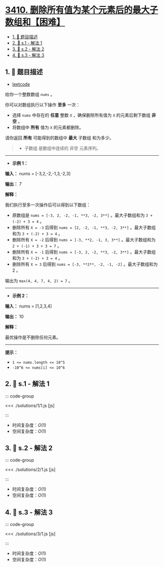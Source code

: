 # [3410. 删除所有值为某个元素后的最大子数组和【困难】](https://github.com/tnotesjs/TNotes.leetcode/tree/main/notes/3410.%20%E5%88%A0%E9%99%A4%E6%89%80%E6%9C%89%E5%80%BC%E4%B8%BA%E6%9F%90%E4%B8%AA%E5%85%83%E7%B4%A0%E5%90%8E%E7%9A%84%E6%9C%80%E5%A4%A7%E5%AD%90%E6%95%B0%E7%BB%84%E5%92%8C%E3%80%90%E5%9B%B0%E9%9A%BE%E3%80%91)

<!-- region:toc -->

- [1. 📝 题目描述](#1--题目描述)
- [2. 🎯 s.1 - 解法 1](#2--s1---解法-1)
- [3. 🎯 s.2 - 解法 2](#3--s2---解法-2)
- [4. 🎯 s.3 - 解法 3](#4--s3---解法-3)

<!-- endregion:toc -->

## 1. 📝 题目描述

- [leetcode](https://leetcode.cn/problems/maximize-subarray-sum-after-removing-all-occurrences-of-one-element/)

给你一个整数数组 `nums` 。

你可以对数组执行以下操作 **至多** 一次：

- 选择 `nums` 中存在的 **任意** 整数 `X` ，确保删除所有值为 `X` 的元素后剩下数组 **非空** 。
- 将数组中 **所有** 值为 `X` 的元素都删除。

请你返回 **所有** 可能得到的数组中 **最大** 子数组 和为多少。

> - 子数组 是数组中连续的 非空 元素序列。

---

- **示例 1：**

**输入：** nums = [-3,2,-2,-1,3,-2,3]

**输出：** 7

**解释：**

我们执行至多一次操作后可以得到以下数组：

- 原数组是 `nums = [-3, 2, -2, -1, **3, -2, 3**]` 。最大子数组和为 `3 + (-2) + 3 = 4` 。
- 删除所有 `X = -3` 后得到 `nums = [2, -2, -1, **3, -2, 3**]` 。最大子数组和为 `3 + (-2) + 3 = 4` 。
- 删除所有 `X = -2` 后得到 `nums = [-3, **2, -1, 3, 3**]` 。最大子数组和为 `2 + (-1) + 3 + 3 = 7` 。
- 删除所有 `X = -1` 后得到 `nums = [-3, 2, -2, **3, -2, 3**]` 。最大子数组和为 `3 + (-2) + 3 = 4` 。
- 删除所有 `X = 3` 后得到 `nums = [-3, **2**, -2, -1, -2]` 。最大子数组和为 2 。

输出为 `max(4, 4, 7, 4, 2) = 7` 。

---

- **示例 2：**

**输入：** nums = [1,2,3,4]

**输出：** 10

**解释：**

最优操作是不删除任何元素。

---

**提示：**

- `1 <= nums.length <= 10^5`
- `-10^6 <= nums[i] <= 10^6`

## 2. 🎯 s.1 - 解法 1

::: code-group

<<< ./solutions/1/1.js [js]

:::

- 时间复杂度：$O(1)$
- 空间复杂度：$O(1)$

## 3. 🎯 s.2 - 解法 2

::: code-group

<<< ./solutions/2/1.js [js]

:::

- 时间复杂度：$O(1)$
- 空间复杂度：$O(1)$

## 4. 🎯 s.3 - 解法 3

::: code-group

<<< ./solutions/3/1.js [js]

:::

- 时间复杂度：$O(1)$
- 空间复杂度：$O(1)$
